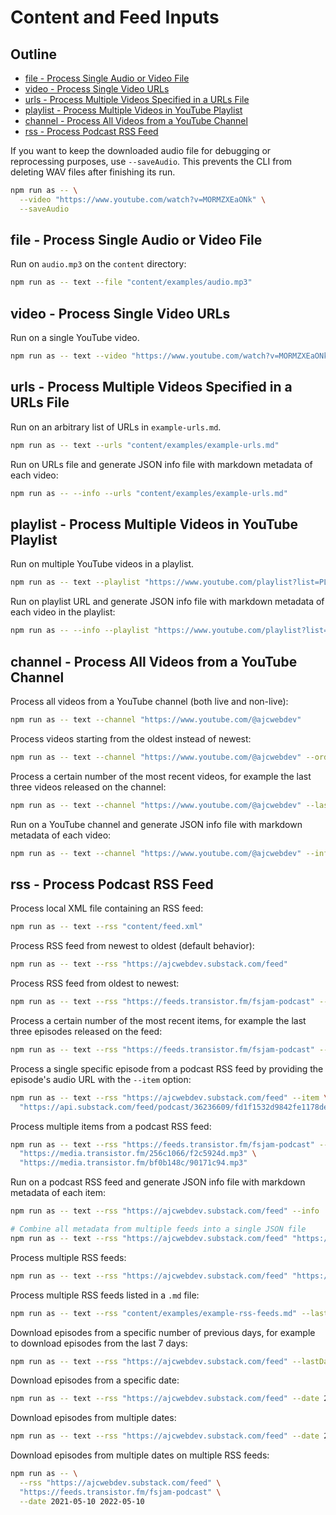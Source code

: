 # Content and Feed Inputs

## Outline

- [file - Process Single Audio or Video File](#file-process-single-audio-or-video-file)
- [video - Process Single Video URLs](#video-process-single-video-urls)
- [urls - Process Multiple Videos Specified in a URLs File](#urls-process-multiple-videos-specified-in-a-urls-file)
- [playlist - Process Multiple Videos in YouTube Playlist](#playlist-process-multiple-videos-in-youtube-playlist)
- [channel - Process All Videos from a YouTube Channel](#channel-process-all-videos-from-a-youtube-channel)
- [rss - Process Podcast RSS Feed](#rss-process-podcast-rss-feed)

If you want to keep the downloaded audio file for debugging or reprocessing purposes, use `--saveAudio`. This prevents the CLI from deleting WAV files after finishing its run.

```bash
npm run as -- \
  --video "https://www.youtube.com/watch?v=MORMZXEaONk" \
  --saveAudio
```

## file - Process Single Audio or Video File

Run on `audio.mp3` on the `content` directory:

```bash
npm run as -- text --file "content/examples/audio.mp3"
```

## video - Process Single Video URLs

Run on a single YouTube video.

```bash
npm run as -- text --video "https://www.youtube.com/watch?v=MORMZXEaONk"
```

## urls - Process Multiple Videos Specified in a URLs File

Run on an arbitrary list of URLs in `example-urls.md`.

```bash
npm run as -- text --urls "content/examples/example-urls.md"
```

Run on URLs file and generate JSON info file with markdown metadata of each video:

```bash
npm run as -- --info --urls "content/examples/example-urls.md"
```

## playlist - Process Multiple Videos in YouTube Playlist

Run on multiple YouTube videos in a playlist.

```bash
npm run as -- text --playlist "https://www.youtube.com/playlist?list=PLCVnrVv4KhXPz0SoAVu8Rc1emAdGPbSbr"
```

Run on playlist URL and generate JSON info file with markdown metadata of each video in the playlist:

```bash
npm run as -- --info --playlist "https://www.youtube.com/playlist?list=PLCVnrVv4KhXPz0SoAVu8Rc1emAdGPbSbr"
```

## channel - Process All Videos from a YouTube Channel

Process all videos from a YouTube channel (both live and non-live):

```bash
npm run as -- text --channel "https://www.youtube.com/@ajcwebdev"
```

Process videos starting from the oldest instead of newest:

```bash
npm run as -- text --channel "https://www.youtube.com/@ajcwebdev" --order oldest
```

Process a certain number of the most recent videos, for example the last three videos released on the channel:

```bash
npm run as -- text --channel "https://www.youtube.com/@ajcwebdev" --last 1
```

Run on a YouTube channel and generate JSON info file with markdown metadata of each video:

```bash
npm run as -- text --channel "https://www.youtube.com/@ajcwebdev" --info
```

## rss - Process Podcast RSS Feed

Process local XML file containing an RSS feed:

```bash
npm run as -- text --rss "content/feed.xml"
```

Process RSS feed from newest to oldest (default behavior):

```bash
npm run as -- text --rss "https://ajcwebdev.substack.com/feed"
```

Process RSS feed from oldest to newest:

```bash
npm run as -- text --rss "https://feeds.transistor.fm/fsjam-podcast" --order oldest
```

Process a certain number of the most recent items, for example the last three episodes released on the feed:

```bash
npm run as -- text --rss "https://feeds.transistor.fm/fsjam-podcast" --last 3
```

Process a single specific episode from a podcast RSS feed by providing the episode's audio URL with the `--item` option:

```bash
npm run as -- text --rss "https://ajcwebdev.substack.com/feed" --item \
  "https://api.substack.com/feed/podcast/36236609/fd1f1532d9842fe1178de1c920442541.mp3"
```

Process multiple items from a podcast RSS feed:

```bash
npm run as -- text --rss "https://feeds.transistor.fm/fsjam-podcast" --item \
  "https://media.transistor.fm/256c1066/f2c5924d.mp3" \
  "https://media.transistor.fm/bf0b148c/90171c94.mp3"
```

Run on a podcast RSS feed and generate JSON info file with markdown metadata of each item:

```bash
npm run as -- text --rss "https://ajcwebdev.substack.com/feed" --info

# Combine all metadata from multiple feeds into a single JSON file
npm run as -- text --rss "https://ajcwebdev.substack.com/feed" "https://feeds.transistor.fm/fsjam-podcast" --info combined
```

Process multiple RSS feeds:

```bash
npm run as -- text --rss "https://ajcwebdev.substack.com/feed" "https://feeds.transistor.fm/fsjam-podcast"
```

Process multiple RSS feeds listed in a `.md` file:

```bash
npm run as -- text --rss "content/examples/example-rss-feeds.md" --last 2
```

Download episodes from a specific number of previous days, for example to download episodes from the last 7 days:

```bash
npm run as -- text --rss "https://ajcwebdev.substack.com/feed" --lastDays 7
```

Download episodes from a specific date:

```bash
npm run as -- text --rss "https://ajcwebdev.substack.com/feed" --date 2021-05-10
```

Download episodes from multiple dates:

```bash
npm run as -- text --rss "https://ajcwebdev.substack.com/feed" --date 2021-05-10 2022-05-10
```

Download episodes from multiple dates on multiple RSS feeds:

```bash
npm run as -- \
  --rss "https://ajcwebdev.substack.com/feed" \
  "https://feeds.transistor.fm/fsjam-podcast" \
  --date 2021-05-10 2022-05-10
```